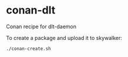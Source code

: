 # conan-dlt

Conan recipe for dlt-daemon

To create a package and upload it to skywalker:

```bash
./conan-create.sh
```
